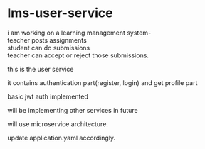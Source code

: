 # lms-user-service  

i am working on a learning management system-  
teacher posts assignments  
student can do submissions  
teacher can accept or reject those submissions.  

this is the user service  

it contains authentication part(register, login) and get profile part  

basic jwt auth implemented  

will be implementing other services in future  

will use microservice architecture.  

update application.yaml accordingly.  
